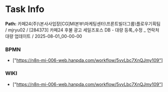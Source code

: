# Task Info

**Path:** 카페24(주)\본사사업장\[CG]MI본부\마케팅센터\프론트빌더그룹\플로우기획팀 / mjryu02 / [284373] 카페24 후불 광고 세일즈포스 DB - 대량 등록_수정 _ 연락처 대량 업데이트 / 2025-08-01_00-00-00

### BPMN
- ["https://n8n-mi-006-web.hanpda.com/workflow/5vvLbc7XnQJmy109"]

### WIKI
- ["https://n8n-mi-006-web.hanpda.com/workflow/5vvLbc7XnQJmy109"]

